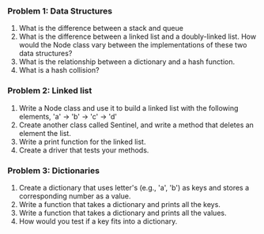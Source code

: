### Problem 1: Data Structures
1. What is the difference between a stack and queue
2. What is the difference between a linked list and a doubly-linked list. How would the Node class vary between the implementations of these two data structures?
3. What is the relationship between a dictionary and a hash function. 
4. What is a hash collision?

### Problem 2: Linked list
1. Write a Node class and use it to build a linked list with the following elements, 'a' -> 'b' -> 'c' -> 'd'
2. Create another class called Sentinel, and write a method that deletes an element the list.
3. Write a print function for the linked list.
4. Create a driver that tests your methods.

### Problem 3: Dictionaries
1. Create a dictionary that uses letter's (e.g., 'a', 'b') as keys and stores a corresponding number as a value.
2. Write a function that takes a dictionary and prints all the keys.
3. Write a function that takes a dictionary and prints all the values.
4. How would you test if a key fits into a dictionary. 